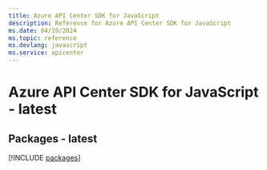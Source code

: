 ```yaml
---
title: Azure API Center SDK for JavaScript
description: Reference for Azure API Center SDK for JavaScript
ms.date: 04/19/2024
ms.topic: reference
ms.devlang: javascript
ms.service: apicenter
---
```

# Azure API Center SDK for JavaScript - latest
## Packages - latest
[!INCLUDE [packages](api-center-index.md)]
